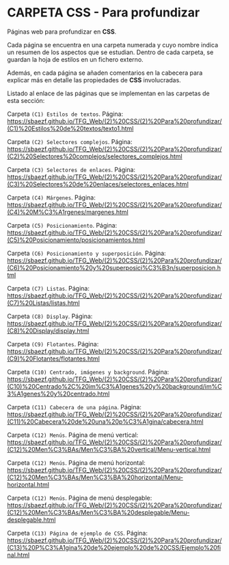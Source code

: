﻿# CARPETA CSS - Para profundizar
Páginas web para profundizar en **CSS**.

Cada página se encuentra en una carpeta numerada y cuyo nombre indica un resumen de los aspectos que se estudian. Dentro de cada carpeta, se guardan la hoja de estilos en un fichero externo.

Además, en cada página se añaden comentarios en la cabecera para explicar más en detalle las propiedades de **CSS** involucradas.

Listado al enlace de las páginas que se implementan en las carpetas de esta sección:

Carpeta `(C1) Estilos de textos`. Página: https://sbaezf.github.io/TFG_Web/(2)%20CSS/(2)%20Para%20profundizar/(C1)%20Estilos%20de%20textos/texto1.html

Carpeta `(C2) Selectores complejos`. Página: https://sbaezf.github.io/TFG_Web/(2)%20CSS/(2)%20Para%20profundizar/(C2)%20Selectores%20complejos/selectores_complejos.html

Carpeta `(C3) Selectores de enlaces`. Página: https://sbaezf.github.io/TFG_Web/(2)%20CSS/(2)%20Para%20profundizar/(C3)%20Selectores%20de%20enlaces/selectores_enlaces.html

Carpeta `(C4) Márgenes`. Página: https://sbaezf.github.io/TFG_Web/(2)%20CSS/(2)%20Para%20profundizar/(C4)%20M%C3%A1rgenes/margenes.html

Carpeta `(C5) Posicionamiento`. Página: https://sbaezf.github.io/TFG_Web/(2)%20CSS/(2)%20Para%20profundizar/(C5)%20Posicionamiento/posicionamientos.html

Carpeta `(C6) Posicionamiento y superposición`. Página: https://sbaezf.github.io/TFG_Web/(2)%20CSS/(2)%20Para%20profundizar/(C6)%20Posicionamiento%20y%20superposici%C3%B3n/superposicion.html

Carpeta `(C7) Listas`. Página: https://sbaezf.github.io/TFG_Web/(2)%20CSS/(2)%20Para%20profundizar/(C7)%20Listas/listas.html

Carpeta `(C8) Display`. Página: https://sbaezf.github.io/TFG_Web/(2)%20CSS/(2)%20Para%20profundizar/(C8)%20Display/display.html

Carpeta `(C9) Flotantes`. Página: https://sbaezf.github.io/TFG_Web/(2)%20CSS/(2)%20Para%20profundizar/(C9)%20Flotantes/flotantes.html

Carpeta `(C10) Centrado, imágenes y background`. Página: https://sbaezf.github.io/TFG_Web/(2)%20CSS/(2)%20Para%20profundizar/(C10)%20Centrado%2C%20im%C3%A1genes%20y%20background/im%C3%A1genes%20y%20centrado.html

Carpeta `(C11) Cabecera de una página`. Página: https://sbaezf.github.io/TFG_Web/(2)%20CSS/(2)%20Para%20profundizar/(C11)%20Cabecera%20de%20una%20p%C3%A1gina/cabecera.html

Carpeta `(C12) Menús`. Página de menú vertical: https://sbaezf.github.io/TFG_Web/(2)%20CSS/(2)%20Para%20profundizar/(C12)%20Men%C3%BAs/Men%C3%BA%20vertical/Menu-vertical.html

Carpeta `(C12) Menús`. Página de menú horizontal: https://sbaezf.github.io/TFG_Web/(2)%20CSS/(2)%20Para%20profundizar/(C12)%20Men%C3%BAs/Men%C3%BA%20horizontal/Menu-horizontal.html

Carpeta `(C12) Menús`. Página de menú desplegable: https://sbaezf.github.io/TFG_Web/(2)%20CSS/(2)%20Para%20profundizar/(C12)%20Men%C3%BAs/Men%C3%BA%20desplegable/Menu-desplegable.html

Carpeta `(C13) Página de ejemplo de CSS`. Página: https://sbaezf.github.io/TFG_Web/(2)%20CSS/(2)%20Para%20profundizar/(C13)%20P%C3%A1gina%20de%20ejemplo%20de%20CSS/Ejemplo%20final.html
